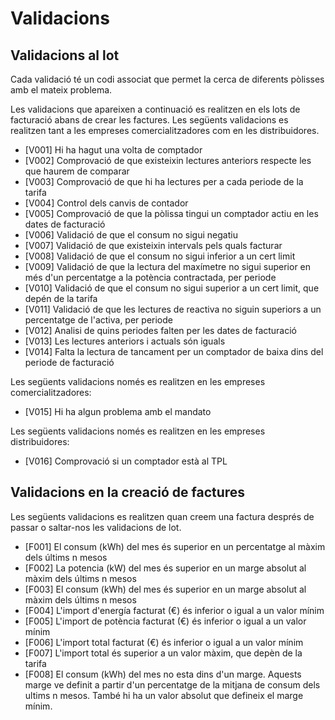 # Validacions

## Validacions al lot

Cada validació té un codi associat que permet la cerca de diferents pòlisses amb el mateix problema.

Les validacions que apareixen a continuació es realitzen en els lots de facturació abans de crear les factures. Les següents validacions es realitzen tant a les empreses comercialitzadores com en les distribuidores.

- [V001] Hi ha hagut una volta de comptador
- [V002] Comprovació de que existeixin lectures anteriors respecte les que haurem de comparar
- [V003] Comprovació de que hi ha lectures per a cada periode de la tarifa
- [V004] Control dels canvis de contador
- [V005] Comprovació de que la pòlissa tingui un comptador actiu en les dates de facturació
- [V006] Validació de que el consum no sigui negatiu
- [V007] Validació de que existeixin intervals pels quals facturar
- [V008] Validació de que el consum no sigui inferior a un cert limit
- [V009] Validació de que la lectura del maxímetre no sigui superior en més d'un percentatge a la potència contractada, per periode
- [V010] Validació de que el consum no sigui superior a un cert limit, que depén de la tarifa
- [V011] Validació de que les lectures de reactiva no siguin superiors a un percentatge de l'activa, per periode
- [V012] Analisi de quins periodes falten per les dates de facturació
- [V013] Les lectures anteriors i actuals són iguals
- [V014] Falta la lectura de tancament per un comptador de baixa dins del periode de facturació

Les següents validacions només es realitzen en les empreses comercialitzadores:

- [V015] Hi ha algun problema amb el mandato

Les següents validacions només es realitzen en les empreses distribuidores:

- [V016] Comprovació si un comptador està al TPL

## Validacions en la creació de factures

Les següents validacions es realitzen quan creem una factura després de passar o saltar-nos les validacions de lot.

- [F001] El consum (kWh) del mes és superior en un percentatge al màxim dels últims n mesos
- [F002] La potencia (kW) del mes és superior en un marge absolut al màxim dels últims n mesos
- [F003] El consum (kWh) del mes és superior en un marge absolut al màxim dels últims n mesos
- [F004] L'import d'energía facturat (€) és inferior o igual a un valor mínim
- [F005] L'import de potència facturat (€) és inferior o igual a un valor mínim
- [F006] L'import total facturat (€) és inferior o igual a un valor mínim
- [F007] L'import total és superior a un valor màxim, que depèn de la tarifa
- [F008] El consum (kWh) del mes no esta dins d'un marge. Aquests marge ve definit a partir d'un percentatge de la mitjana de consum dels ultims n mesos. També hi ha un valor absolut que defineix el marge mínim.
